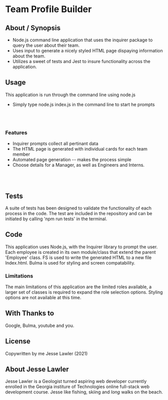 # **Team Profile Builder** 

## About / Synopsis

* Node.js command line application that uses the inquirer package to query the user about their team.
* Uses input to generate a nicely styled HTML page dispaying information about the team.
* Utilizes a sweet of tests and Jest to insure functionality across the application. 

## Usage

This application is run through the command line using node.js 
<br>

* Simply type node.js index.js in the command line to start he prompts
 
  <br>
  <br>

<!-- ![Site overview image](https://github.com/jddlwlr/workday_schedule_utility/blob/main/assets/SiteImage.png?raw=true) -->

### Features

* Inquirer prompts collect all pertinant data
* The HTML page is generated with individual cards for each team member
* Automated page generation -- makes the process simple
* Choose details for a Manager, as well as Engineers and Interns.
<br>
<br>

## Tests

A suite of tests has been designed to validate the functionality of each process in the code. The test are included in the repository and can be initiated by calling 'npm run tests' in the terminal.  

## Code

This application uses Node.js, with the Inquirer library to prompt the user. Each employee is created in its own module/class that extend the parent 'Employee' class. FS is used to write the generated HTML to a new file Index.html. Bulma is used for styling and screen compatability.  

### Limitations

The main limitations of this application are the limited roles available, a larger set of classes is required to expand the role selection options. Styling options are not available at this time. 

## With Thanks to

Google, Bulma, youtube and you. 

## License

Copywritten by me Jesse Lawler (2021)

## About Jesse Lawler

Jesse Lawler is a Geologist turned aspiring web developer currently enrolled in the Georgia institure of Technologies online full-stack web development course. Jesse like fishing, skiing and _long_ walks on the beach. 
